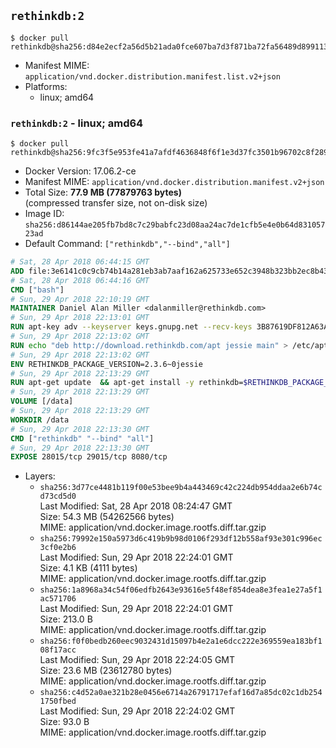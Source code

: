 ## `rethinkdb:2`

```console
$ docker pull rethinkdb@sha256:d84e2ecf2a56d5b21ada0fce607ba7d3f871ba72fa56489d899113e4d61bdb77
```

-	Manifest MIME: `application/vnd.docker.distribution.manifest.list.v2+json`
-	Platforms:
	-	linux; amd64

### `rethinkdb:2` - linux; amd64

```console
$ docker pull rethinkdb@sha256:9fc3f5e953fe41a7afdf4636848f6f1e3d37fc3501b96702c8f289c8d4fdb5e0
```

-	Docker Version: 17.06.2-ce
-	Manifest MIME: `application/vnd.docker.distribution.manifest.v2+json`
-	Total Size: **77.9 MB (77879763 bytes)**  
	(compressed transfer size, not on-disk size)
-	Image ID: `sha256:d86144ae205fb7bd8c7c29babfc23d08aa24ac7de1cfb5e4e0b64d83105723ad`
-	Default Command: `["rethinkdb","--bind","all"]`

```dockerfile
# Sat, 28 Apr 2018 06:44:15 GMT
ADD file:3e6141c0c9cb74b14a281eb3ab7aaf162a625733e652c3948b323bb2ec8b4343 in / 
# Sat, 28 Apr 2018 06:44:16 GMT
CMD ["bash"]
# Sun, 29 Apr 2018 22:10:19 GMT
MAINTAINER Daniel Alan Miller <dalanmiller@rethinkdb.com>
# Sun, 29 Apr 2018 22:13:01 GMT
RUN apt-key adv --keyserver keys.gnupg.net --recv-keys 3B87619DF812A63A8C1005C30742918E5C8DA04A
# Sun, 29 Apr 2018 22:13:02 GMT
RUN echo "deb http://download.rethinkdb.com/apt jessie main" > /etc/apt/sources.list.d/rethinkdb.list
# Sun, 29 Apr 2018 22:13:02 GMT
ENV RETHINKDB_PACKAGE_VERSION=2.3.6~0jessie
# Sun, 29 Apr 2018 22:13:29 GMT
RUN apt-get update 	&& apt-get install -y rethinkdb=$RETHINKDB_PACKAGE_VERSION 	&& rm -rf /var/lib/apt/lists/*
# Sun, 29 Apr 2018 22:13:29 GMT
VOLUME [/data]
# Sun, 29 Apr 2018 22:13:29 GMT
WORKDIR /data
# Sun, 29 Apr 2018 22:13:30 GMT
CMD ["rethinkdb" "--bind" "all"]
# Sun, 29 Apr 2018 22:13:30 GMT
EXPOSE 28015/tcp 29015/tcp 8080/tcp
```

-	Layers:
	-	`sha256:3d77ce4481b119f00e53bee9b4a443469c42c224db954ddaa2e6b74cd73cd5d0`  
		Last Modified: Sat, 28 Apr 2018 08:24:47 GMT  
		Size: 54.3 MB (54262566 bytes)  
		MIME: application/vnd.docker.image.rootfs.diff.tar.gzip
	-	`sha256:79992e150a5973d6c419b9b98d0106f293df12b558af93e301c996ec3cf0e2b6`  
		Last Modified: Sun, 29 Apr 2018 22:24:01 GMT  
		Size: 4.1 KB (4111 bytes)  
		MIME: application/vnd.docker.image.rootfs.diff.tar.gzip
	-	`sha256:1a8968a34c54f06edfb2643e93616e5f48ef854dea8e3fea1e27a5f1ac571706`  
		Last Modified: Sun, 29 Apr 2018 22:24:01 GMT  
		Size: 213.0 B  
		MIME: application/vnd.docker.image.rootfs.diff.tar.gzip
	-	`sha256:f0f0bedb260eec9032431d15097b4e2a1e6dcc222e369559ea183bf108f17acc`  
		Last Modified: Sun, 29 Apr 2018 22:24:05 GMT  
		Size: 23.6 MB (23612780 bytes)  
		MIME: application/vnd.docker.image.rootfs.diff.tar.gzip
	-	`sha256:c4d52a0ae321b28e0456e6714a26791717efaf16d7a85dc02c1db2541750fbed`  
		Last Modified: Sun, 29 Apr 2018 22:24:02 GMT  
		Size: 93.0 B  
		MIME: application/vnd.docker.image.rootfs.diff.tar.gzip
